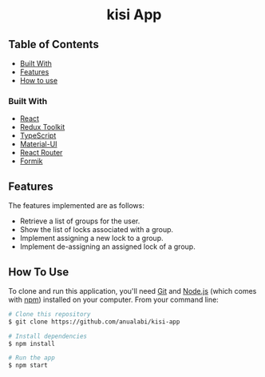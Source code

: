 <h1 align="center">kisi App</h1>

## Table of Contents

- [Built With](#built-with)
- [Features](#features)
- [How to use](#how-to-use)

### Built With

- [React](https://reactjs.org/)
- [Redux Toolkit](https://redux-toolkit.js.org/)
- [TypeScript](https://www.typescriptlang.org/)
- [Material-UI](https://mui.com/)
- [React Router](https://reactrouter.com/)
- [Formik](https://formik.org/)

## Features

The features implemented are as follows:

- Retrieve a list of groups for the user.
- Show the list of locks associated with a group.
- Implement assigning a new lock to a group.
- Implement de-assigning an assigned lock of a group.

## How To Use

To clone and run this application, you'll need [Git](https://git-scm.com) and [Node.js](https://nodejs.org/en/download/) (which comes with [npm](http://npmjs.com)) installed on your computer. From your command line:

```bash
# Clone this repository
$ git clone https://github.com/anualabi/kisi-app

# Install dependencies
$ npm install

# Run the app
$ npm start
```
